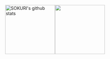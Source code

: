 <a href="https://github.com/k-3730"><img align="center" style="height:160px" src="https://github-readme-stats.vercel.app/api?username=k-3730&show_icons=true&include_all_commits=true&theme=nord&hide_border=true" alt="SOKURI's github stats" /></a><a href="https://github.com/k-3730"><img align="center" style="height:160px" src="https://github-readme-stats.vercel.app/api/top-langs/?username=k-3730&layout=compact&theme=nord&hide_border=true" /></a> 
